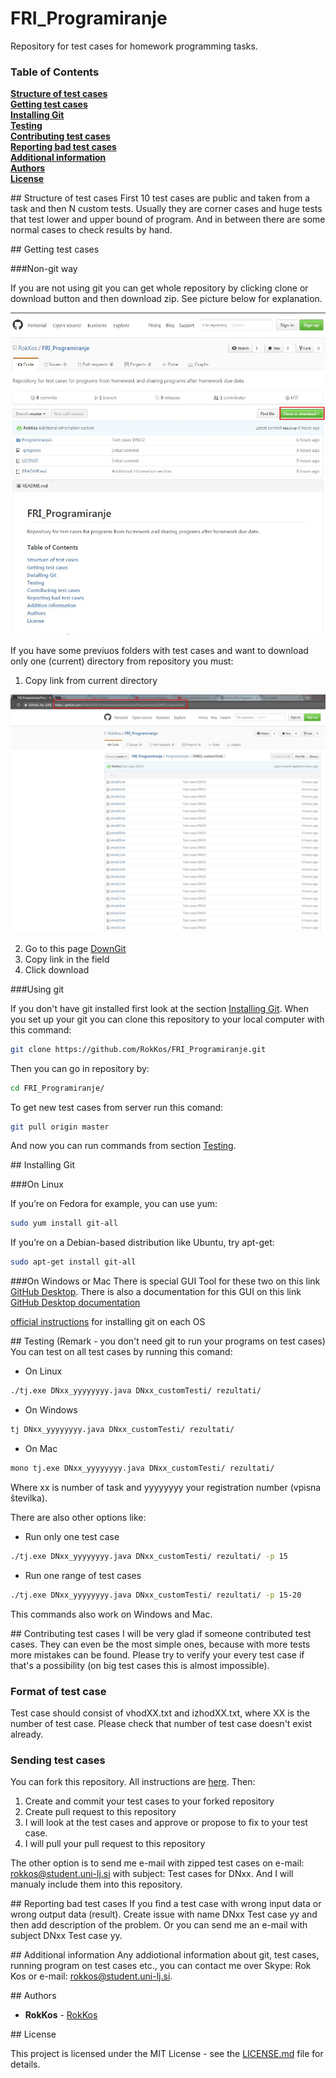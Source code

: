 # FRI_Programiranje
Repository for test cases for homework programming tasks.

### Table of Contents

**[Structure of test cases](#structure)**  
**[Getting test cases](#get)**  
**[Installing Git](#installing)**  
**[Testing](#testing)**    
**[Contributing test cases](#contribution)**    
**[Reporting bad test cases](#reporting)**  
**[Additional information](#information)**  
**[Authors](#authors)**  
**[License](#license)** 

##<a name="structure"></a> Structure of test cases
First 10 test cases are public and taken from a task and then N custom tests.
Usually they are corner cases and huge tests that test lower and upper bound of program.
And in between there are some normal cases to check results by hand.

##<a name="get"></a> Getting test cases

###Non-git way

If you are not using git you can get whole repository by clicking clone or download button and then download zip.
See picture below for explanation.

![alt text][downloadZIP]

If you have some previuos folders with test cases and want to download only one (current) directory from repository you must:

1. Copy link from current directory

![alt text][copyLink]

2. Go to this page [DownGit](https://minhaskamal.github.io/DownGit/#/home "DownGit's Homepage")
3. Copy link in the field
4. Click download

###Using git

If you don't have git installed first look at the section [Installing Git](#installing).
When you set up your git you can clone this repository to your local computer with this command:
```bash
git clone https://github.com/RokKos/FRI_Programiranje.git
```
Then you can go in repository by:
```bash
cd FRI_Programiranje/
```
To get new test cases from server run this comand:
```bash
git pull origin master
```
And now you can run commands from section  [Testing](#testing).

##<a name="installing"></a> Installing Git

###On Linux

If you’re on Fedora for example, you can use yum:
```bash
sudo yum install git-all
```
If you’re on a Debian-based distribution like Ubuntu, try apt-get:
```bash
sudo apt-get install git-all
```

###On Windows or Mac
There is special GUI Tool for these two on this link [GitHub Desktop](https://desktop.github.com/ "GitHub Desktop's Homepage").
There is also a documentation for this GUI on this link [GitHub Desktop documentation](https://help.github.com/desktop/ "GitHub Desktop's Documentation")

[official instructions](https://git-scm.com/book/en/v2/Getting-Started-Installing-Git "Installing Git") for installing git on each OS 


##<a name="testing"></a> Testing
(Remark - you don't need git to run your programs on test cases)
You can test on all test cases by running this comand:

* On Linux
```bash
./tj.exe DNxx_yyyyyyyy.java DNxx_customTesti/ rezultati/
```
* On Windows
```bash
tj DNxx_yyyyyyyy.java DNxx_customTesti/ rezultati/
```
* On Mac
```bash
mono tj.exe DNxx_yyyyyyyy.java DNxx_customTesti/ rezultati/
```
Where xx is number of task and yyyyyyyy your registration number (vpisna številka). 

There are also other options like:

* Run only one test case
```bash
./tj.exe DNxx_yyyyyyyy.java DNxx_customTesti/ rezultati/ -p 15
```
* Run one range of test cases
```bash
./tj.exe DNxx_yyyyyyyy.java DNxx_customTesti/ rezultati/ -p 15-20
```
This commands also work on Windows and Mac.

##<a name="contribution"></a> Contributing test cases
I will be very glad if someone contributed test cases. They can even be the most simple ones, because with more tests more mistakes can be found.
Please try to verify your every test case if that's a possibility (on big test cases this is almost impossible).

### Format of test case
Test case should consist of vhodXX.txt and izhodXX.txt, where XX is the number of test case. Please check that number of test case doesn't exist already.

### Sending test cases
You can fork this repository. All instructions are [here](https://help.github.com/articles/fork-a-repo/ "Fork A Repo"). Then: 

1. Create and commit your test cases to your forked repository
2. Create pull request to this repository
3. I will look at the test cases and approve or propose to fix to your test case.
4. I will pull your pull request to this repository

The other option is to send me e-mail with zipped test cases on e-mail: rokkos@student.uni-lj.si with subject: Test cases for DNxx.
And I will manualy include them into this repository.

##<a name="reporting"></a> Reporting bad test cases
If you find a test case with wrong input data or wrong output data (result). Create issue with name DNxx Test case yy and then add description of the problem. Or you can send me an e-mail with subject DNxx Test case yy.

##<a name="information"></a> Additional information
Any addiotional information about git, test cases, running program on test cases etc., you can contact me over Skype: Rok Kos or e-mail: rokkos@student.uni-lj.si.

##<a name="authors"></a> Authors

* **RokKos** - [RokKos](https://github.com/RokKos)

##<a name="license"></a> License

This project is licensed under the MIT License - see the [LICENSE.md](https://github.com/RokKos/FRI_Programiranje/blob/master/LICENSE) file for details.


[downloadZIP]: https://github.com/RokKos/FRI_Programiranje/blob/master/images/CloneDownload.png "Clone/Download"
[copyLink]: https://github.com/RokKos/FRI_Programiranje/blob/master/images/LinkDownload.png "Link"

